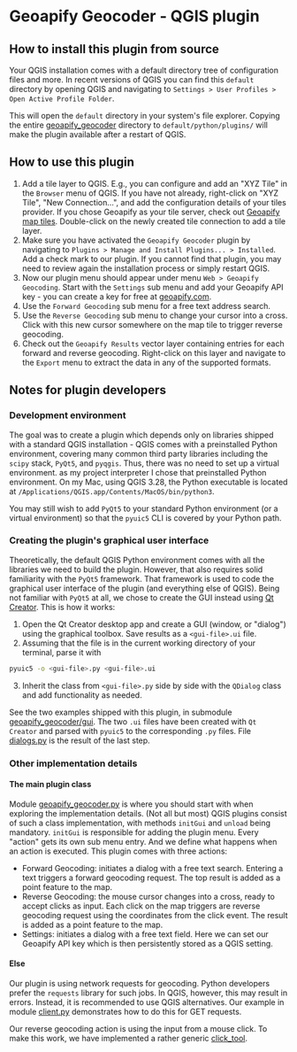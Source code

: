 # Geoapify Geocoder - QGIS plugin

## How to install this plugin from source

Your QGIS installation comes with a default directory tree of configuration files and more. In recent versions of QGIS
you can find this `default` directory by opening QGIS and navigating to `Settings > User Profiles > Open Active Profile Folder`.

This will open the `default` directory in your system's file explorer. Copying the entire
[geoapify_geocoder](geoapify_geocoder) directory to `default/python/plugins/` will make the plugin available after a
restart of QGIS.

## How to use this plugin

1. Add a tile layer to QGIS. E.g., you can configure and add an "XYZ Tile" in the `Browser` menu of QGIS. If you have
not already, right-click on "XYZ Tile", "New Connection...", and add the configuration details of your tiles provider.
If you chose Geoapify as your tile server, check out [Geoapify map tiles](https://apidocs.geoapify.com/docs/maps/map-tiles/#about).
Double-click on the newly created tile connection to add a tile layer.
2. Make sure you have activated the `Geoapify Geocoder` plugin by navigating to `Plugins > Manage and Install Plugins... > Installed`.
Add a check mark to our plugin. If you cannot find that plugin, you may need to review again the installation process
or simply restart QGIS.
3. Now our plugin menu should appear under menu `Web > Geoapify Geocoding`. Start with the `Settings` sub menu and add
your Geoapify API key - you can create a key for free at [geoapify.com](https://www.geoapify.com/).
4. Use the `Forward Geocoding` sub menu for a free text address search.
5. Use the `Reverse Geocoding` sub menu to change your cursor into a cross. Click with this new cursor somewhere on
the map tile to trigger reverse geocoding.
6. Check out the `Geoapify Results` vector layer containing entries for each forward and reverse geocoding. Right-click
on this layer and navigate to the `Export` menu to extract the data in any of the supported formats.


## Notes for plugin developers

### Development environment

The goal was to create a plugin which depends only on libraries shipped with a standard QGIS installation - QGIS
comes with a preinstalled Python environment, covering many common third party libraries including the `scipy` stack,
`PyQt5`, and `pyqgis`. Thus, there was no need to set up a virtual environment. as my project interpreter
I chose that preinstalled Python environment. On my Mac, using QGIS 3.28, the Python executable is located at
`/Applications/QGIS.app/Contents/MacOS/bin/python3`.

You may still wish to add `PyQt5` to your standard Python environment (or a virtual environment) so that the `pyuic5`
CLI is covered by your Python path.

### Creating the plugin's graphical user interface

Theoretically, the default QGIS Python environment comes with all the libraries we need to build the plugin. However,
that also requires solid familiarity with the `PyQt5` framework. That framework is used to code the graphical user
interface of the plugin (and everything else of QGIS). Being not familiar with `PyQt5` at all, we chose to create
the GUI instead using [Qt Creator](https://www.qt.io/product/development-tools). This is how it works:

1. Open the Qt Creator desktop app and create a GUI (window, or "dialog") using the graphical toolbox. Save results as a `<gui-file>.ui` file.
2. Assuming that the file is in the current working directory of your terminal, parse it with
```bash
pyuic5 -o <gui-file>.py <gui-file>.ui
```
3. Inherit the class from `<gui-file>.py` side by side with the `QDialog` class and add functionality as needed.

See the two examples shipped with this plugin, in submodule [geoapify_geocoder/gui](geoapify_geocoder/gui). The two
`.ui` files have been created with `Qt Creator` and parsed with `pyuic5` to the corresponding `.py` files. File
[dialogs.py](geoapify_geocoder/gui/dialogs.py) is the result of the last step.

### Other implementation details

#### The main plugin class

Module [geoapify_geocoder.py](geoapify_geocoder/geoapify_geocoder.py) is where you should start with when exploring
the implementation details. (Not all but most) QGIS plugins consist of such a class implementation, with methods
`initGui` and `unload` being mandatory. `initGui` is responsible for adding the plugin menu. Every "action" gets
its own sub menu entry. And we define what happens when an action is executed. This plugin comes with three actions:

- Forward Geocoding: initiates a dialog with a free text search. Entering a text triggers a forward geocoding
request. The top result is added as a point feature to the map.
- Reverse Geocoding: the mouse cursor changes into a cross, ready to accept clicks as input. Each click on the map
triggers are reverse geocoding request using the coordinates from the click event. The result is added as a point
feature to the map.
- Settings: initiates a dialog with a free text field. Here we can set our Geoapify API key which is then persistently
stored as a QGIS setting.

#### Else

Our plugin is using network requests for geocoding. Python developers prefer the `requests` library for such jobs.
In QGIS, however, this may result in errors. Instead, it is recommended to use QGIS alternatives. Our example in
module [client.py](geoapify_geocoder/common/client.py) demonstrates how to do this for GET requests.

Our reverse geocoding action is using the input from a mouse click. To make this work, we have implemented a rather
generic [click_tool](geoapify_geocoder/common/click_tool.py).

